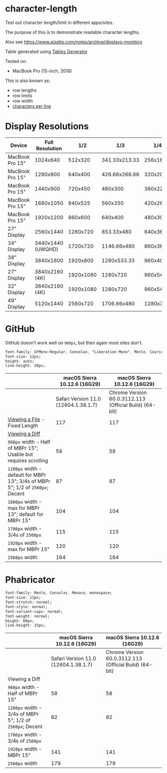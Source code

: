 # character-length

Test out character length/limit in different apps/sites.

The purpose of this is to demonstrate readable character lengths.

Also see https://www.aizatto.com/notes/archive/displays-monitors

Table generated using [Tables Generator](http://www.tablesgenerator.com/markdown_tables#)

Tested on:
- MacBook Pro (15-inch, 2016)

This is also known as:

- row lengths
- row limits
- row width
- [characters per line](https://en.wikipedia.org/wiki/Characters_per_line)

# Display Resolutions

| Device          | Full Resolution   | 1/2       | 1/3           | 1/4       | 1/6           | Comments            |
|-----------------|-------------------|-----------|---------------|-----------|---------------|---------------------|
| MacBook Pro 15" | 1024x640          | 512x320   | 341.33x213.33 | 256x160   | 170.66x106.66 |                     |
| MacBook Pro 15" | 1280x800          | 640x400   | 426.66x266.66 | 320x200   | 213.33x133.33 |                     |
| MacBook Pro 15" | 1440x900          | 720x450   | 480x300       | 360x225   | 240x150       |                     |
| MacBook Pro 15" | 1680x1050         | 840x525   | 560x350       | 420x262.5 | 280x175       | MacBook Pro Default |
| MacBook Pro 15" | 1920x1200         | 960x600   | 640x400       | 480x300   | 320x200       | My Default          |
| 27" Display     | 2560x1440         | 1280x720  | 853.33x480    | 640x360   | 426.66x240    |                     |
| 34" Display     | 3440x1440 (UWQHD) | 1720x720  | 1146.66x480   | 860x360   | 573.33x240    |                     |
| 38" Display     | 3840x1600         | 1920x800  | 1280x533.33   | 960x400   | 640x266       | External Monitor    |
| 27" Display     | 3840x2160 (4K)    | 1920x1080 | 1280x720      | 960x540   | 640x360       | Pixel Per Inch: 163 |
| 32" Display     | 3840x2160 (4K)    | 1920x1080 | 1280x720      | 960x540   | 640x360       | Pixel Per Inch: 140 |
| 49" Display     | 5120x1440         | 2560x720  | 1706.66x480   | 1280x360  | 853.33x240    |                     |
   
# GitHub

GitHub doesn't work well on `960px`, but then again most sites don't.

```css
font-family: SFMono-Regular, Consolas, "Liberation Mono", Menlo, Courier, monospace;
font-size: 12px;
height: auto;
line-height: 20px;
```

|                                                                                                               | macOS Sierra 10.12.6 (16G29)         | macOS Sierra 10.12.6 (16G29)                           |
|---------------------------------------------------------------------------------------------------------------|--------------------------------------|--------------------------------------------------------|
|                                                                                                               | Safari Version 11.0 (12604.1.38.1.7) | Chrome Version 60.0.3112.113 (Official Build) (64-bit) |
| [Viewing a File](https://github.com/aizatto/character-length/blob/master/characters.txt) - Fixed Length       |                                  117 |                                                    117 |
| [Viewing a Diff](https://github.com/aizatto/character-length/commit/bae8f00feda5b832aa6fe162460968d8eaf040a5) |                                      |                                                        |
| `960px` width - Half of MBPr 15"; Usable but requires scrolling                                               | 58                                   | 58                                                     |
| `1280px` width - default for MBPr 13"; 3/4s of MBPr 5"; 1/2 of `2560px`; Decent                               | 87                                   | 87                                                     |
| `1680px` width - max for MBPr 13"; default for MBPr 15"                                                       | 104                                  | 104                                                    |
| `1706px` width - 3/4s of `2560px`                                                                             | 115                                  | 115                                                    |
| `1920px` width - max for MBPr 15"                                                                             | 120                                  | 120                                                    |
| `2560px` width                                                                                                | 164                                  | 164                                                    |

# Phabricator

```css
font-family: Menlo, Consolas, Monaco, monospace;
font-size: 11px;
font-stretch: normal;
font-style: normal;
font-variant-caps: normal;
font-weight: normal;
height: 60px;
line-height: 15px;
```

|                                                           | macOS Sierra 10.12.6 (16G29)         | macOS Sierra 10.12.6 (16G29)                           |
|-----------------------------------------------------------|--------------------------------------|--------------------------------------------------------|
|                                                           | Safari Version 11.0 (12604.1.38.1.7) | Chrome Version 60.0.3112.113 (Official Build) (64-bit) |
| Viewing a Diff                                            |                                      |                                                        |
| `960px` width - Half of MBPr 15"                          | 58                                   | 58                                                     |
| `1280px` width - 3/4s of MBPr 5"; 1/2 of `2560px`; Decent | 82                                   | 82                                                     |
| `1706px` width - 3/4s of `2560px`                         |                                      |                                                        |
| `1920px` width - MBPr 15"                                 | 141                                  | 141                                                    |
| `2560px` width                                            | 179                                  | 179                                                    |

